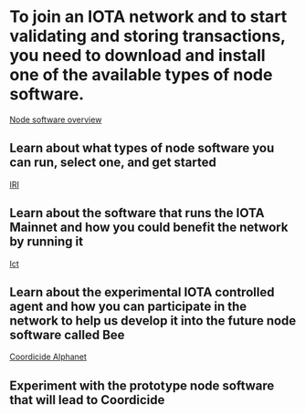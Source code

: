 # To join an IOTA network and to start validating and storing transactions, you need to download and install one of the available types of node software.

[Node software overview](/node-software/0.1/introduction/overview.md)
## Learn about what types of node software you can run, select one, and get started

[IRI](/node-software/0.1/iri/introduction/overview.md)
## Learn about the software that runs the IOTA Mainnet and how you could benefit the network by running it

[Ict](/node-software/0.1/ict/introduction/overview.md)
## Learn about the experimental IOTA controlled agent and how you can participate in the network to help us develop it into the future node software called Bee

[Coordicide Alphanet](/node-software/0.1/alphanet/introduction/overview.md)
## Experiment with the prototype node software that will lead to Coordicide
